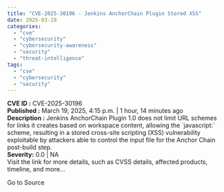 ```yaml
---
title: "CVE-2025-30196 - Jenkins AnchorChain Plugin Stored XSS"
date: 2025-03-19
categories: 
  - "cve"
  - "cybersecurity"
  - "cybersecurity-awareness"
  - "security"
  - "threat-intelligence"
tags: 
  - "cve"
  - "cybersecurity"
  - "security"
---
```


**CVE ID :** CVE-2025-30196  
**Published :** March 19, 2025, 4:15 p.m. | 1 hour, 14 minutes ago  
**Description :** Jenkins AnchorChain Plugin 1.0 does not limit URL schemes for links it creates based on workspace content, allowing the \`javascript:\` scheme, resulting in a stored cross-site scripting (XSS) vulnerability exploitable by attackers able to control the input file for the Anchor Chain post-build step.  
**Severity:** 0.0 | NA  
Visit the link for more details, such as CVSS details, affected products, timeline, and more...

Go to Source

